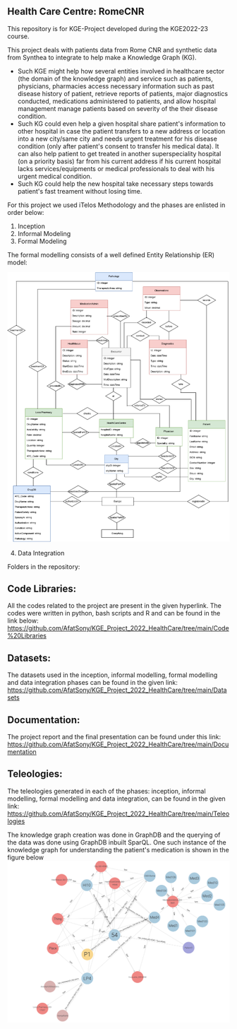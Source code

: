 ## Health Care Centre: RomeCNR
This repository is for KGE-Project developed during the KGE2022-23 course.

This project deals with patients data from Rome CNR and synthetic data from Synthea to integrate to help make a Knowledge Graph (KG).

- Such KGE might help how several entities involved in healthcare sector (the domain of the knowledge graph) and service such as patients, physicians, pharmacies access necessary information such as past disease history of patient, retrieve reports of patients, major diagnostics conducted, medications administered to patients, and allow hospital management manage patients based on severity of the their disease condition.
- Such KG could even help a given hospital share patient's information to other hospital in case the patient transfers to a new address or location into a new city/same city and needs urgent treatment for his disease condition (only after patient's consent to transfer his medical data). It can also help patient to get treated in another  superspeciality hospital (on a priority basis) far from his current address if his current hospital lacks services/equipments or medical professionals to deal with his urgent medical condition.
- Such KG could help the new hospital take necessary steps towards patient's fast treament without losing time. 


For this project we used iTelos Methodology and the phases are enlisted in order below:
1. Inception
2. Informal Modeling
3. Formal Modeling

The formal modelling consists of a well defined Entity Relationship (ER) model: 

![ER diagram](https://github.com/AfatSony/KGE_Project_2022_HealthCare/blob/main/ER%20Diagram_new.png)

4. Data Integration

Folders in the repository:
## Code Libraries: 

All the codes related to the project are present in the given hyperlink. The codes were written in python, bash scripts and R and can be found in the link below:
<https://github.com/AfatSony/KGE_Project_2022_HealthCare/tree/main/Code%20Libraries>
## Datasets:

The datasets used in the inception, informal modelling, formal modelling and data integration phases can be found in the given link:
<https://github.com/AfatSony/KGE_Project_2022_HealthCare/tree/main/Datasets>
## Documentation:

The project report and the final presentation can be found under this link:
<https://github.com/AfatSony/KGE_Project_2022_HealthCare/tree/main/Documentation>
## Teleologies:

The teleologies generated in each of the phases: inception, informal modelling, formal modelling and data integration, can be found in the given link:
<https://github.com/AfatSony/KGE_Project_2022_HealthCare/tree/main/Teleologies>



The knowledge graph creation was done in GraphDB and the querying of the data was done using GraphDB inbuilt SparQL. One such instance of the knowledge graph for understanding the patient's medication is shown in the figure below 
![GraphDb](https://github.com/AfatSony/KGE_Project_2022_HealthCare/blob/main/medication.png)
